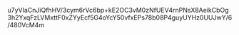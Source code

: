 u7yVIaCnJiQfhHV/3cym6rVc6bp+kE2OC3vM0zNfUEV4rnPNsX8AeikCbOg3h2YxqFzLVMxttF0xZYyEcf5G4oYcY50vfxEPs78b08P4guyUYHz0UUJwY/6/480VcM4m
